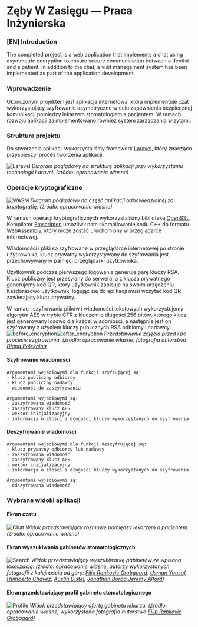 
# Zęby W Zasięgu — Praca Inżynierska
### [EN] Introduction
The completed project is a web application that implements a chat using asymmetric encryption to ensure secure communication between a dentist and a patient. In addition to the chat, a visit management system has been implemented as part of the application development.

### Wprowadzenie
Ukończonym projektem jest aplikacja internetowa, która implementuje czat wykorzystujący szyfrowanie asymetryczne w celu zapewnienia bezpiecznej komunikacji pomiędzy lekarzem stomatologiem a pacjentem. W ramach rozwoju aplikacji zaimplementowano również system zarządzania wizytami.



### Struktura projektu

Do stworzenia aplikacji wykorzystaliśmy framework [Laravel](https://laravel.com/), który znacząco przyspieszył proces tworzenia aplikacji.

![Laravel](readme/laravel.png) 
*Diagram poglądowy na strukturę aplikacji przy wykorzystaniu technologii Laravel. (źródło: opracowanie własne)*

### Operacje kryptograficzne
![WASM](readme/wasm.png)
*Diagram poglądowy na część aplikacji odpowiedzialnej za kryptografię. (źródło: opracowanie własne)*

W ramach operacji kryptograficznych wykorzystaliśmy bibliotekę [OpenSSL](https://www.openssl.org/). Kompilator [Emscripten](https://emscripten.org/) umożliwił nam skompilowanie kodu C++ do formatu [WebAssembly](https://webassembly.org/), który może zostać uruchomiony w przeglądarce internetowej.

Wiadomości i pliki są szyfrowane w przeglądarce internetowej po stronie użytkownika, klucz prywatny wykorzystywany do szyfrowania jest przechowywany w pamięci przeglądarki użytkownika.

Użytkownik podczas pierwszego logowania generuje parę kluczy RSA. Klucz publiczny jest przesyłany do serwera, a z klucza prywatnego generujemy kod QR, który użytkownik zapisuje na swoim urządzeniu. Każdorazowo użytkownik, logując się do aplikacji musi wczytać kod QR zawierający klucz prywatny.

W ramach szyfrowania plików i wiadomości tekstowych wykorzystujemy algorytm AES w trybie CTR z kluczem o długości 256 bitów, którego klucz jest generowany losowo dla każdej wiadomości, a następnie jest on szyfrowany z użyciem kluczy publicznych RSA odbiorcy i nadawcy.
![before_encryption](readme/bmp_file_before_encryption.jpg)![after_encryption](readme/bmp_file_after_encryption.jpg)
*Przedstawienie zdjęcia przed i po procesie szyfrowania. (źródło: opracowanie własne, fotografia autorstwa [Diana Polekhina](https://unsplash.com/photos/person-holding-pink-plastic-hair-clip-4nUZl0FZM3U)*
#### Szyfrowanie wiadomości
```
Argumentami wejściowymi dla funkcji szyfrującej są:
- klucz publiczny odbiorcy
- klucz publiczny nadawcy
- wiadomość do zaszyfrowania

Argumentami wyjściowymi są:
- zaszyfrowana wiadomość
- zaszyfrowany klucz AES
- wektor inicjalizacyjny
- informacja o ilości i długości kluczy wykorzystanych do szyfrowania
```
#### Deszyfrowanie wiadomości
```
Argumentami wejściowymi dla funkcji deszyfrującej są:
- klucz prywatny odbiorcy lub nadawcy
- zaszyfrowana wiadomość
- zaszyfrowany klucz AES
- wektor inicjalizacyjny
- informacja o ilości i długości kluczy wykorzystanych do szyfrowania

Argumentami wyjściowymi są:
- odszyfrowana wiadomość
```
### Wybrane widoki aplikacji

#### Ekran czatu
![Chat](readme/chat.png)
*Widok przedstawiający rozmowę pomiędzy lekarzem a pacjentem. (źródło: opracowanie własne)*
#### Ekran wyszukiwania gabinetów stomatologicznych
![Search](readme/search.png)
*Widok przedstawiający wyszukiwarkę gabinetów ze wpisaną lokalizacją. (źródło: opracowanie własne, autorzy wykorzystanych fotografii z kolejnością od góry: [Filip Rankovic Grobgaard](https://unsplash.com/photos/a-man-smiling-for-the-camera-9_1Y_IKP4tY), [Usman Yousaf](https://unsplash.com/photos/man-in-white-dress-shirt-wearing-black-framed-eyeglasses-pTrhfmj2jDA), [Humberto Chávez](https://unsplash.com/photos/woman-standing-under-tree-FVh_yqLR9eA), [Austin Distel](https://unsplash.com/photos/man-in-white-suit-jacket-7bMdiIqz_J4), [Jonathan Borba](https://unsplash.com/photos/man-in-white-dress-shirt-wearing-black-framed-eyeglasses-Yui-VjmS8AA),[Jeremy Alford](https://unsplash.com/photos/a-woman-in-a-white-coat-O13B7suRG4A))*
#### Ekran przedstawiający profil gabinetu stomatologicznego
![Profile](readme/doctor_offer.png)
*Widok przedstawiający ofertę gabinetu lekarza. (źródło: opracowanie własne, wykorzystana fotografia autorstwa [Filip Rankovic Grobgaard](https://unsplash.com/photos/a-man-smiling-for-the-camera-9_1Y_IKP4tY))*